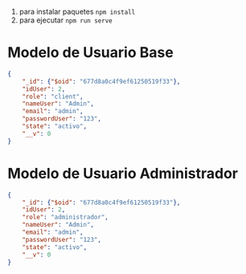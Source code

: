 1. para instalar paquetes 
```npm install```
2. para ejecutar
```npm run serve```

# Modelo de Usuario Base

```json
{
    "_id": {"$oid": "677d8a0c4f9ef61250519f33"},
    "idUser": 2,
    "role": "client",
    "nameUser": "Admin",
    "email": "admin",
    "passwordUser": "123",
    "state": "activo",
    "__v": 0
}
```
# Modelo de Usuario Administrador

```json
{
    "_id": {"$oid": "677d8a0c4f9ef61250519f33"},
    "idUser": 2,
    "role": "administrador",
    "nameUser": "Admin",
    "email": "admin",
    "passwordUser": "123",
    "state": "activo",
    "__v": 0
}
```